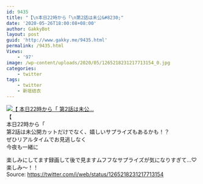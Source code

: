 ```yaml
---
id: 9435
title: "【\n本日22時から「\n第2話は未公&#8230;"
date: '2020-05-26T18:00:08+08:00'
author: GakkyBot
layout: post
guid: 'http://www.gakky.me/9435.html'
permalink: /9435.html
Views:
    - '97'
image: /wp-content/uploads/2020/05/1265218231217713154_0.jpg
categories:
    - twitter
tags:
    - twitter
    - 新垣结衣
---
```


[![【
本日22時から「
第2話は未公...](http://www.yui-aragaki.org/wp-content/uploads/2020/05/1265218231217713154_0.jpg)](http://www.yui-aragaki.org/wp-content/uploads/2020/05/1265218231217713154_0.jpg)  
【  
本日22時から「  
第2話は未公開カットだけでなく、嬉しいサプライズもあるかも！？  
ぜひリアルタイムでお見逃しなく  
今夜も一緒に

楽しみにしてます録画して後で見ますムフフなサプライズが気になりすぎて…♡  
楽しみ～！！  
Source: <https://twitter.com/i/web/status/1265218231217713154>